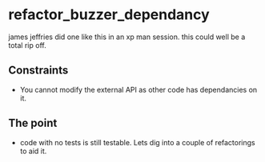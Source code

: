 # refactor_buzzer_dependancy

james jeffries did one like this in an xp man session. this could well be a total rip off.

## Constraints
 - You cannot modify the external API as other code has dependancies on it.
 
## The point
 - code with no tests is still testable. Lets dig into a couple of refactorings to aid it.
